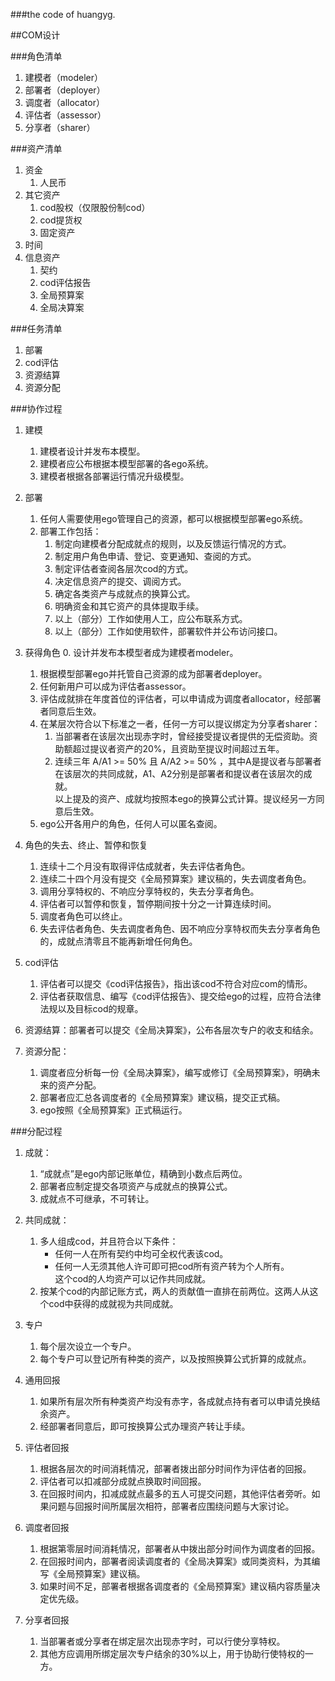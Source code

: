 ###the code of huangyg.

##COM设计 

###角色清单
1. 建模者（modeler）
2. 部署者（deployer）
3. 调度者（allocator）
4. 评估者（assessor）
5. 分享者（sharer）

###资产清单
1. 资金
	1. 人民币
2. 其它资产
	1. cod股权（仅限股份制cod） 
	2. cod提货权
	3. 固定资产
3. 时间
4. 信息资产
	1. 契约
	2. cod评估报告
	3. 全局预算案
	4. 全局决算案

###任务清单
1. 部署
2. cod评估
3. 资源结算 
4. 资源分配

###协作过程
1. 建模
	1. 建模者设计并发布本模型。
	2. 建模者应公布根据本模型部署的各ego系统。
	3. 建模者根据各部署运行情况升级模型。

2. 部署
	1. 任何人需要使用ego管理自己的资源，都可以根据模型部署ego系统。
	2. 部署工作包括：
		1. 制定向建模者分配成就点的规则，以及反馈运行情况的方式。
		2. 制定用户角色申请、登记、变更通知、查阅的方式。
		3. 制定评估者查阅各层次cod的方式。
		4. 决定信息资产的提交、调阅方式。
		5. 确定各类资产与成就点的换算公式。
		6. 明确资金和其它资产的具体提取手续。
		7. 以上（部分）工作如使用人工，应公布联系方式。
		8. 以上（部分）工作如使用软件，部署软件并公布访问接口。
 
3. 获得角色
	0. 设计并发布本模型者成为建模者modeler。
	1. 根据模型部署ego并托管自己资源的成为部署者deployer。
	2. 任何新用户可以成为评估者assessor。
	3. 评估成就排在年度首位的评估者，可以申请成为调度者allocator，经部署者同意后生效。
	4. 在某层次符合以下标准之一者，任何一方可以提议绑定为分享者sharer：
		1. 当部署者在该层次出现赤字时，曾经接受提议者提供的无偿资助。资助额超过提议者资产的20%，且资助至提议时间超过五年。
		2. 连续三年 A/A1 >= 50% 且 A/A2 >= 50% ，其中A是提议者与部署者在该层次的共同成就，A1、A2分别是部署者和提议者在该层次的成就。  
	以上提及的资产、成就均按照本ego的换算公式计算。提议经另一方同意后生效。
	5. ego公开各用户的角色，任何人可以匿名查阅。

4. 角色的失去、终止、暂停和恢复
	1. 连续十二个月没有取得评估成就者，失去评估者角色。
	2. 连续二十四个月没有提交《全局预算案》建议稿的，失去调度者角色。
	3. 调用分享特权的、不响应分享特权的，失去分享者角色。
	4. 评估者可以暂停和恢复，暂停期间按十分之一计算连续时间。
	5. 调度者角色可以终止。
	6. 失去评估者角色、失去调度者角色、因不响应分享特权而失去分享者角色的，成就点清零且不能再新增任何角色。

5. cod评估
	1. 评估者可以提交《cod评估报告》，指出该cod不符合对应com的情形。
	2. 评估者获取信息、编写《cod评估报告》、提交给ego的过程，应符合法律法规以及目标cod的规章。

6. 资源结算：部署者可以提交《全局决算案》，公布各层次专户的收支和结余。

7. 资源分配：
	1. 调度者应分析每一份《全局决算案》，编写或修订《全局预算案》，明确未来的资产分配。
	2. 部署者应汇总各调度者的《全局预算案》建议稿，提交正式稿。
	3. ego按照《全局预算案》正式稿运行。

###分配过程
1. 成就：
	1. “成就点”是ego内部记账单位，精确到小数点后两位。
	2. 部署者应制定提交各项资产与成就点的换算公式。
	3. 成就点不可继承，不可转让。 

2. 共同成就：
	1. 多人组成cod，并且符合以下条件：
		* 任何一人在所有契约中均可全权代表该cod。
		* 任何一人无须其他人许可即可把cod所有资产转为个人所有。  
		这个cod的人均资产可以记作共同成就。
	2. 按某个cod的内部记账方式，两人的贡献值一直排在前两位。这两人从这个cod中获得的成就视为共同成就。

3. 专户
	1. 每个层次设立一个专户。
	2. 每个专户可以登记所有种类的资产，以及按照换算公式折算的成就点。

4. 通用回报
	1. 如果所有层次所有种类资产均没有赤字，各成就点持有者可以申请兑换结余资产。
	2. 经部署者同意后，即可按换算公式办理资产转让手续。
 
5. 评估者回报
	1. 根据各层次的时间消耗情况，部署者拨出部分时间作为评估者的回报。
	2. 评估者可以扣减部分成就点换取时间回报。
	3. 在回报时间内，扣减成就点最多的五人可提交问题，其他评估者旁听。如果问题与回报时间所属层次相符，部署者应围绕问题与大家讨论。

6. 调度者回报
	1. 根据第零层时间消耗情况，部署者从中拨出部分时间作为调度者的回报。
	2. 在回报时间内，部署者阅读调度者的《全局决算案》或同类资料，为其编写《全局预算案》建议稿。
	3. 如果时间不足，部署者根据各调度者的《全局预算案》建议稿内容质量决定优先级。

7. 分享者回报
	1. 当部署者或分享者在绑定层次出现赤字时，可以行使分享特权。
	2. 其他方应调用所绑定层次专户结余的30%以上，用于协助行使特权的一方。